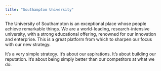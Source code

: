 ```yaml
---
title: "Southampton University"
---
```


The University of Southampton is an exceptional place whose people achieve remarkable things. We are a world-leading, research-intensive university, with a strong educational offering, renowned for our innovation and enterprise. This is a great platform from which to sharpen our focus with our new strategy.

It’s a very simple strategy. It’s about our aspirations. It’s about building our reputation. It’s about being simply better than our competitors at what we do.

